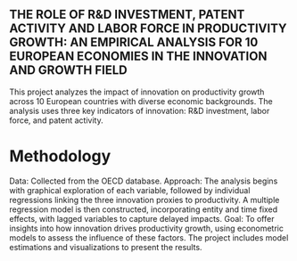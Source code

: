 ## THE ROLE OF R&D INVESTMENT, PATENT ACTIVITY AND LABOR FORCE IN PRODUCTIVITY GROWTH: AN EMPIRICAL ANALYSIS FOR 10 EUROPEAN ECONOMIES IN THE INNOVATION AND GROWTH FIELD

This project analyzes the impact of innovation on productivity growth across 10 European countries with diverse economic backgrounds. The analysis uses three key indicators of innovation: R&D investment, labor force, and patent activity.

# Methodology
Data: Collected from the OECD database.
Approach: The analysis begins with graphical exploration of each variable, followed by individual regressions linking the three innovation proxies to productivity. A multiple regression model is then constructed, incorporating entity and time fixed effects, with lagged variables to capture delayed impacts.
Goal: To offer insights into how innovation drives productivity growth, using econometric models to assess the influence of these factors.
The project includes model estimations and visualizations to present the results.
